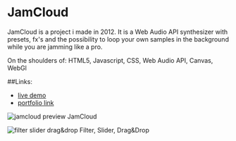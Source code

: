 JamCloud
===============

JamCloud is a project i made in 2012. It is a Web Audio API synthesizer with presets, fx's and the possibility to loop your own samples in the background while you are jamming like a pro.

On the shoulders of: HTML5, Javascript, CSS, Web Audio API, Canvas, WebGl   

##Links:
- [live demo](http://users.multimediatechnology.at/~fhs33735/qpt1/)
- [portfolio link](http://portfolio.multimediatechnology.at/projects/2012-jamcloud)

![jamcloud preview](http://portfolio2.s3.amazonaws.com/system/projects/1098/media/4757/presentation_media.jpg)
JamCloud

![filter slider drag&drop](http://portfolio2.s3.amazonaws.com/system/projects/1098/media/4760/presentation_media.png)
Filter, Slider, Drag&Drop